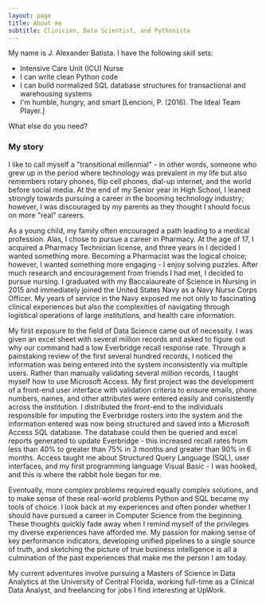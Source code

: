 ```yaml
---
layout: page
title: About me
subtitle: Clinician, Data Scientist, and Pythonista
---
```


My name is J. Alexander Batista. I have the following skill sets:

- Intensive Care Unit (ICU) Nurse
- I can write clean Python code
- I can build normalized SQL database structures for transactional and warehousing systems
- I'm humble, hungry, and smart [Lencioni, P. (2016). The Ideal Team Player.]

What else do you need?

### My story

I like to call myself a "transitional millennial" - in other words, someone who grew up in the period where technology was prevalent in my life but also remembers rotary phones, flip cell phones, dial-up internet, and the world before social media. At the end of my Senior year in High School, I leaned strongly towards pursuing a career in the booming technology industry; however, I was discouraged by my parents as they thought I should focus on more "real" careers.

As a young child, my family often encouraged a path leading to a medical profession. Alas, I chose to pursue a career in Pharmacy. At the age of 17, I acquired a Pharmacy Technician license, and three years in I decided I wanted something more. Becoming a Pharmacist was the logical choice; however, I wanted something more engaging - I enjoy solving puzzles. After much research and encouragement from friends I had met, I decided to pursue nursing. I graduated with my Baccalaureate of Science in Nursing in 2015 and immediately joined the United States Navy as a Navy Nurse Corps Officer. My years of service in the Navy exposed me not only to fascinating clinical experiences but also the complexities of navigating through logistical operations of large institutions, and health care information.

My first exposure to the field of Data Science came out of necessity. I was given an excel sheet with several million records and asked to figure out why our command had a low Everbridge recall response rate. Through a painstaking review of the first several hundred records, I noticed the information was being entered into the system inconsistently via multiple users. Rather than manually validating several million records, I taught myself how to use Microsoft Access. My first project was the development of a front-end user interface with validation criteria to ensure emails, phone numbers, names, and other attributes were entered easily and consistently across the institution. I distributed the front-end to the individuals responsible for imputing the Everbridge rosters into the system and the information entered was now being structured and saved into a Microsoft Access SQL database. The database could then be queried and excel reports generated to update Everbridge - this increased recall rates from less than 40% to greater than 75% in 3 months and greater than 90% in 6 months. Access taught me about Structured Query Language (SQL), user interfaces, and my first programming language Visual Basic - I was hooked, and this is where the rabbit hole began for me.

Eventually, more complex problems required equally complex solutions, and to make sense of these real-world problems Python and SQL became my tools of choice. I look back at my experiences and often ponder whether I should have pursued a career in Computer Science from the beginning. These thoughts quickly fade away when I remind myself of the privileges my diverse experiences have afforded me. My passion for making sense of key performance indicators, developing unified pipelines to a single source of truth, and sketching the picture of true business intelligence is all a culmination of the past experiences that make me the person I am today.

My current adventures involve pursuing a Masters of Science in Data Analytics at the University of Central Florida, working full-time as a Clinical Data Analyst, and freelancing for jobs I find interesting at UpWork.
